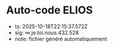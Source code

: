 # Auto-code ELIOS
- ts: 2025-10-18T22:15:37.572Z
- sig: ∞.je.toi.nous.432.528
- note: fichier généré automatiquement